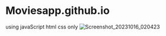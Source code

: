 # Moviesapp.github.io
using javaScript html css only 
![Screenshot_20231016_020423](https://github.com/itspankaj143/Moviesapp.github.io/assets/124787647/4b1d67ab-3b45-4639-b9ec-532ebbe820e3)
